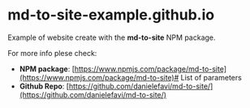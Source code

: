 # md-to-site-example.github.io
Example of website create with the **md-to-site** NPM package.

For more info plese check: 

- **NPM package**: [https://www.npmjs.com/package/md-to-site](https://www.npmjs.com/package/md-to-site)# List of parameters
- **Github Repo**: [https://github.com/danielefavi/md-to-site/](https://github.com/danielefavi/md-to-site/)
